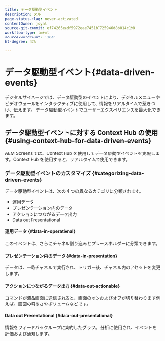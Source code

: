 ```yaml
---
title: データ駆動型イベント
description: ヌル
page-status-flag: never-activated
contentOwner: jsyal
source-git-commit: ef74265eadf5972eae7451b7725946d8b014c198
workflow-type: tm+mt
source-wordcount: '164'
ht-degree: 43%

---
```



# データ駆動型イベント{#data-driven-events}

デジタルサイネージでは、データ駆動型のイベントにより、デジタルメニューやビデオウォールをインタラクティブに使用して、情報をリアルタイムで惹きつけ、伝えます。 データ駆動型イベントでユーザーエクスペリエンスを最大化できます。

## データ駆動型イベントに対する Context Hub の使用 {#using-context-hub-for-data-driven-events}

AEM Screens では、Context Hub を使用してデータ駆動型イベントを実現します。Context Hub を使用すると、リアルタイムで使用できます。

### データ駆動型イベントのカスタマイズ {#categorizing-data-driven-events}

データ駆動型イベントは、次の 4 つの異なるカテゴリに分類されます。

* 運用データ
* プレゼンテーション内のデータ
* アクションにつながるデータ出力
* Data out Presentational

#### 運用データ {#data-in-operational}

このイベントは、さらにチャネル割り込みとプレースホルダーに分類できます。

#### プレゼンテーション内のデータ {#data-in-presentation}

データは、一時チャネルで実行され、トリガー後、チャネル内のアセットを変更します。

#### アクションにつながるデータ出力 {#data-out-actionable}

コマンドが液晶画面に送信されると、画面のオンおよびオフが切り替わります例えば、画面の明るさやボリュームなどです。

#### Data out Presentational {#data-out-presentational}

情報をフィードバックループに集約したグラフ。 分析に使用され、イベントを評価および通知します。
